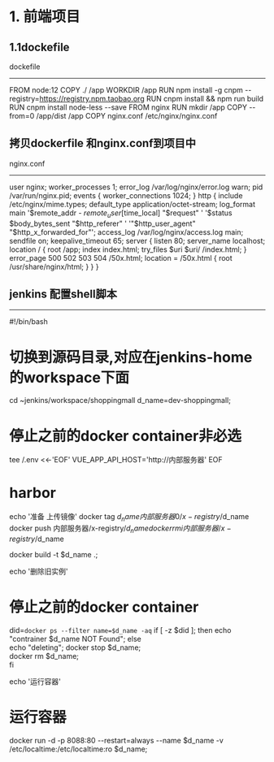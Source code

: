 # 1. 前端项目

 ## 1.1dockefile

 dockefile
 ************************************************************
 FROM node:12
COPY ./ /app
WORKDIR /app
RUN npm install -g cnpm --registry=https://registry.npm.taobao.org 
RUN cnpm install && npm run build
RUN cnpm install node-less --save
FROM nginx
RUN mkdir /app
COPY --from=0 /app/dist /app
COPY nginx.conf /etc/nginx/nginx.conf

## 拷贝dockerfile 和nginx.conf到项目中

nginx.conf
************************************************************
user  nginx;
worker_processes  1;
error_log  /var/log/nginx/error.log warn;
pid        /var/run/nginx.pid;
events {
  worker_connections  1024;
}
http {
  include       /etc/nginx/mime.types;
  default_type  application/octet-stream;
  log_format  main  '$remote_addr - $remote_user [$time_local] "$request" '
                    '$status $body_bytes_sent "$http_referer" '
                    '"$http_user_agent" "$http_x_forwarded_for"';
  access_log  /var/log/nginx/access.log  main;
  sendfile        on;
  keepalive_timeout  65;
  server {
    listen       80;
    server_name  localhost;
    location / {
      root   /app;
      index  index.html;
      try_files $uri $uri/ /index.html;
    }
    error_page   500 502 503 504  /50x.html;
    location = /50x.html {
      root   /usr/share/nginx/html;
    }
  }
}

## jenkins 配置shell脚本
************************************************************
#!/bin/bash 

# 切换到源码目录,对应在jenkins-home的workspace下面
cd ~jenkins/workspace/shoppingmall
d_name=dev-shoppingmall;

# 停止之前的docker container非必选
tee /.env <<-'EOF'
VUE_APP_API_HOST='http://内部服务器'
EOF

# harbor 
echo '准备 上传镜像'
docker tag $d_name 内部服务器0/x-registry/$d_name
docker push 内部服务器/x-registry/$d_name
docker rmi 内部服务器/x-registry/$d_name

docker build -t $d_name  .;

echo '删除旧实例'
# 停止之前的docker container
did=`docker ps --filter name=$d_name -aq`
if [ -z $did ]; then
    echo "contrainer $d_name NOT Found";
else 	
    echo "deleting";
    docker stop $d_name;   
    docker rm $d_name;   
fi

echo '运行容器'
# 运行容器
docker run -d -p 8088:80 --restart=always --name $d_name -v /etc/localtime:/etc/localtime:ro $d_name;